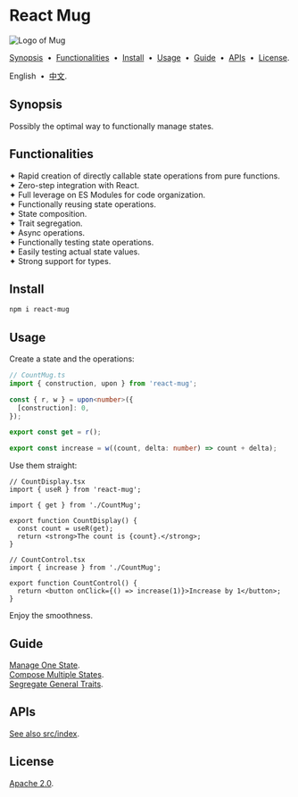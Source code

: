 # React Mug

![Logo of Mug](https://github.com/user-attachments/assets/f47bc69e-fc3f-4465-96af-9aaff65c79ae)

[Synopsis](#5b94f97) &nbsp;•&nbsp; [Functionalities](#cb032d8) &nbsp;•&nbsp; [Install](#f746377) &nbsp;•&nbsp; [Usage](#e4d5a54) &nbsp;•&nbsp; [Guide](#00bfdb1) &nbsp;•&nbsp; [APIs](#bf85749) &nbsp;•&nbsp; [License](#d4b3b37).

English &nbsp;•&nbsp; [中文](./README.zh-Hans.md).

## <span id="5b94f97"></span>Synopsis

Possibly the optimal way to functionally manage states.

## <span id="cb032d8"></span>Functionalities

✦ Rapid creation of directly callable state operations from pure functions.<br/>
✦ Zero-step integration with React.<br/>
✦ Full leverage on ES Modules for code organization.<br/>
✦ Functionally reusing state operations.<br/>
✦ State composition.<br/>
✦ Trait segregation.<br/>
✦ Async operations.<br/>
✦ Functionally testing state operations.<br/>
✦ Easily testing actual state values.</br>
✦ Strong support for types.

## <span id="f746377"></span>Install

```sh
npm i react-mug
```

## <span id="e4d5a54"></span>Usage

Create a state and the operations:

```ts
// CountMug.ts
import { construction, upon } from 'react-mug';

const { r, w } = upon<number>({
  [construction]: 0,
});

export const get = r();

export const increase = w((count, delta: number) => count + delta);
```

Use them straight:

```tsx
// CountDisplay.tsx
import { useR } from 'react-mug';

import { get } from './CountMug';

export function CountDisplay() {
  const count = useR(get);
  return <strong>The count is {count}.</strong>;
}
```

```tsx
// CountControl.tsx
import { increase } from './CountMug';

export function CountControl() {
  return <button onClick={() => increase(1)}>Increase by 1</button>;
}
```

Enjoy the smoothness.

## <span id="00bfdb1"></span>Guide

[Manage One State](./docs/guide/57934f5.md).<br/>
[Compose Multiple States](./docs/guide/7f95611.md).<br/>
[Segregate General Traits](./docs/guide/eb8ec2b.md).

## <span id="bf85749"></span>APIs

[See also src/index](./src/index.ts).

## <span id="d4b3b37"></span>License

[Apache 2.0](./LICENSE).
